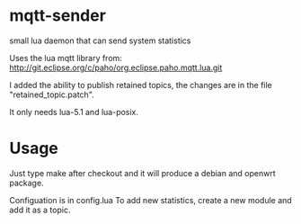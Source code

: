 mqtt-sender
===========

small lua daemon that can send system statistics

Uses the lua mqtt library from:
  http://git.eclipse.org/c/paho/org.eclipse.paho.mqtt.lua.git

I added the ability to publish retained topics, the changes 
are in the file "retained_topic.patch".

It only needs lua-5.1 and lua-posix.


Usage
=====

Just type make after checkout and it will produce a debian and
openwrt package. 

Configuation is in config.lua 
To add new statistics, create a new module and add it as a topic.

